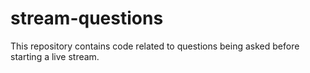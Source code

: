 # stream-questions

This repository contains code related to questions being asked before starting a live stream.


